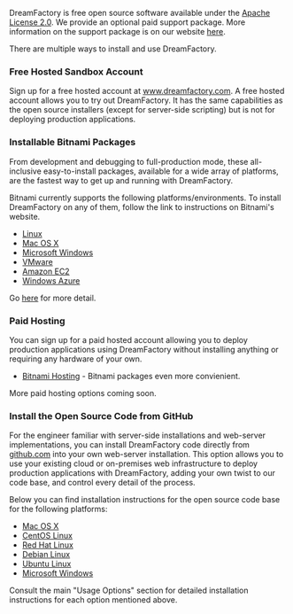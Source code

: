 DreamFactory is free open source software available under the [Apache License 2.0](http://www.apache.org/licenses/LICENSE-2.0.html). We provide an optional paid support package. More information on the support package is on our website [here](http://www.dreamfactory.com/pricing/support). 

There are multiple ways to install and use DreamFactory. 

### Free Hosted Sandbox Account

Sign up for a free hosted account at <a href="http://www.dreamfactory.com">www.dreamfactory.com</a>. A free hosted account allows you to try out DreamFactory. It has the same capabilities as the open source installers (except for server-side scripting) but is not for deploying production applications. 

### Installable Bitnami Packages

From development and debugging to full-production mode, these all-inclusive easy-to-install packages, available for a wide array of platforms, are the fastest way to get up and running with DreamFactory.

Bitnami currently supports the following platforms/environments. To install DreamFactory on any of them, follow the link to instructions on Bitnami's website.

* [Linux](https://bitnami.com/stack/dreamfactory/installer#linux)
* [Mac OS X](https://bitnami.com/stack/dreamfactory/installer#osx)
* [Microsoft Windows](https://bitnami.com/stack/dreamfactory/installer#windows)
* [VMware](https://bitnami.com/stack/dreamfactory/virtual-machine)
* [Amazon EC2](https://bitnami.com/stack/dreamfactory/cloud/amazon)
* [Windows Azure](https://bitnami.com/stack/dreamfactory/cloud/azure)

Go [here](Bitnami-Installers) for more detail.

### Paid Hosting

You can sign up for a paid hosted account allowing you to deploy production applications using DreamFactory without installing anything or requiring any hardware of your own.

* [Bitnami Hosting](https://bitnami.com/stack/dreamfactory/cloud) - Bitnami packages even more convienient.

More paid hosting options coming soon.

### Install the Open Source Code from GitHub

For the engineer familiar with server-side installations and web-server implementations, you can install DreamFactory code directly from [github.com](http://github.com/dreamfactorysoftware/dsp-core) into your own web-server installation. This option allows you to use your existing cloud or on-premises web infrastructure to deploy production applications with DreamFactory, adding your own twist to our code base, and control every detail of the process. 

Below you can find installation instructions for the open source code base for the following platforms:

* [Mac OS X](Install-Mac-OS-X)
* [CentOS Linux](Install-CentOS-RedHat)
* [Red Hat Linux](Install-CentOS-RedHat)
* [Debian Linux](Install-Debian-Ubuntu)
* [Ubuntu Linux](Install-Debian-Ubuntu)
* [Microsoft Windows](Install-Microsoft-Windows)

Consult the main "Usage Options" section for detailed installation instructions for each option mentioned above.